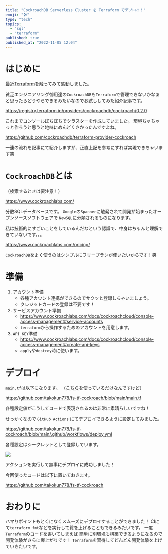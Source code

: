 ```yaml
---
title: "CockroachDB Serverless Cluster を Terraform でデプロイ！"
emoji: "🛠️"
type: "tech"
topics:
  - "sql"
  - "terraform"
published: true
published_at: "2022-11-05 12:04"
---
```


# はじめに

最近[Terraform](https://www.terraform.io/)を触ってみて感動しました。

貧乏エンジニアリング御用達の`CockroachDB`も`Terraform`で管理できないかなぁと思ったらどうやらできるみたいなのでお試ししてみた紹介記事です。

https://registry.terraform.io/providers/cockroachdb/cockroach/0.2.0

これまでコンソールぽちぽちでクラスターを作成していました。
環境ちゃちゃっと作ろうと思うと地味にめんどくさかったんですよね。

https://github.com/cockroachdb/terraform-provider-cockroach

一連の流れを記事にて紹介しますが、正直上記を参考にすれば実現できちゃいます笑

# `CockroachDB`とは

（検索するときは要注意！）

https://www.cockroachlabs.com/

分散SQLデータベースです。
`Google`の`Spanner`に触発されて開発が始まったオープンソースソフトウェアで
`NewSQL`に分類されるものになります。

私は技術的にすごいことをしているんだなという認識で、中身はちゃんと理解できていないです。。。

https://www.cockroachlabs.com/pricing/

`CockroachDB`をよく使うのはシンプルにフリープランが使いたいからです！笑

# 準備

1. アカウント準備
	- 各種アカウント連携ができるのでサクッと登録しちゃいましょう。
	- クレジットカードの登録は不要です！
3. サービスアカウント準備 
	- https://www.cockroachlabs.com/docs/cockroachcloud/console-access-management#service-accounts
	- `terraform`から操作するためのアカウントを用意します。
4. `API_KEY`準備
	- https://www.cockroachlabs.com/docs/cockroachcloud/console-access-management#create-api-keys
	- `apply`や`destroy`時に使います。

# デプロイ

`main.tf`は以下になります。
（[こちら](https://github.com/cockroachdb/terraform-provider-cockroach/blob/main/examples/workflows/cockroach_serverless_cluster/main.tf)を使っているだけなんですけど）

https://github.com/takokun778/fs-tf-cockroach/blob/main/main.tf

各種設定値がこうしてコードで表現されるのは非常に素晴らしいですね！

せっかくなので `GitHub Actions` にてデプロイできるように設定してみました。

https://github.com/takokun778/fs-tf-cockroach/blob/main/.github/workflows/deploy.yml

各種設定はシークレットとして登録しています。

![](https://storage.googleapis.com/zenn-user-upload/fb8d3ce14330-20221105.png)

アクションを実行して無事にデプロイに成功しました！

今回使ったコードは以下に置いておきます。

https://github.com/takokun778/fs-tf-cockroach

# おわりに

ハマりポイントもとくになくスムーズにデプロイすることができました！
CIにて`terraform fmt`などを実行して質を上げることもできるみたいです。
一度`Terraform`のコードを書いてしまえば
簡単に別環境も構築できるようになるので開発体験がさらに爆上がりです！
`Terraform`を習得してどんどん開発体験を上げていきたいです。
